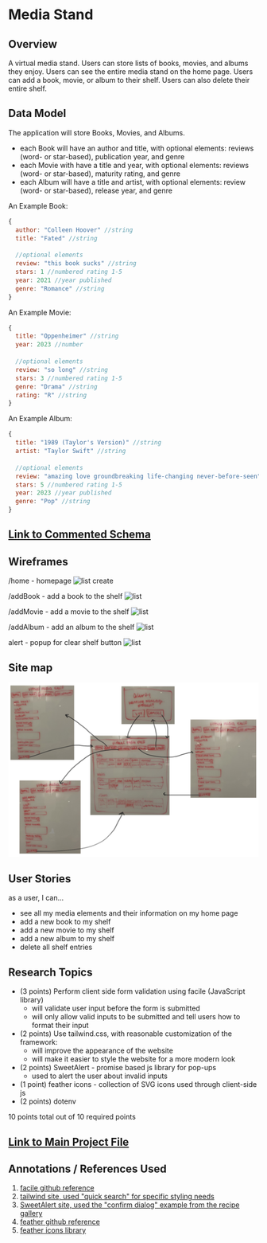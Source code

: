 # Media Stand

## Overview

A virtual media stand. Users can store lists of books, movies, and albums they enjoy. Users can see the entire media stand on the home page. Users can add a book, movie, or album to their shelf. Users can also delete their entire shelf.

## Data Model

The application will store Books, Movies, and Albums.

* each Book will have an author and title, with  optional elements: reviews (word- or star-based), publication year, and genre
* each Movie with have a title and year, with optional elements: reviews (word- or star-based), maturity rating, and genre
* each Album will have a title and artist, with optional elements: review (word- or star-based), release year, and genre

An Example Book:

```javascript
{
  author: "Colleen Hoover" //string
  title: "Fated" //string
  
  //optional elements
  review: "this book sucks" //string
  stars: 1 //numbered rating 1-5
  year: 2021 //year published
  genre: "Romance" //string
}
```

An Example Movie:

```javascript
{
  title: "Oppenheimer" //string
  year: 2023 //number
  
  //optional elements
  review: "so long" //string
  stars: 3 //numbered rating 1-5
  genre: "Drama" //string
  rating: "R" //string
}
```

An Example Album:

```javascript
{
  title: "1989 (Taylor's Version)" //string
  artist: "Taylor Swift" //string
  
  //optional elements
  review: "amazing love groundbreaking life-changing never-before-seen" //string
  stars: 5 //numbered rating 1-5
  year: 2023 //year published
  genre: "Pop" //string
}
```


## [Link to Commented Schema](db.mjs) 

## Wireframes

/home - homepage
![list create](documentation/home.png)

/addBook - add a book to the shelf
![list](documentation/addBook.png)

/addMovie - add a movie to the shelf
![list](documentation/addMovie.png)

/addAlbum - add an album to the shelf
![list](documentation/addAlbum.png)

alert - popup for clear shelf button
![list](documentation/alert.png)

## Site map
![list create](documentation/siteMap.png)

## User Stories
as a user, I can...
* see all my media elements and their information on my home page
* add a new book to my shelf
* add a new movie to my shelf
* add a new album to my shelf
* delete all shelf entries

## Research Topics

* (3 points) Perform client side form validation using facile (JavaScript library)
    * will validate user input before the form is submitted
    * will only allow valid inputs to be submitted and tell users how to format their input
* (2 points) Use tailwind.css, with reasonable customization of the framework:
  * will improve the appearance of the website
  * will make it easier to style the website for a more modern look
* (2 points) SweetAlert - promise based js library for pop-ups
  * used to alert the user about invalid inputs
* (1 point) feather icons - collection of SVG icons used through client-side js
* (2 points) dotenv

10 points total out of 10 required points

## [Link to Main Project File](app.mjs) 

## Annotations / References Used

1. [facile github reference](https://github.com/upjs/facile-validator/tree/main#accepted)
2. [tailwind site, used "quick search" for specific styling needs](https://tailwindcss.com/docs/installation)
4. [SweetAlert site, used the "confirm dialog" example from the recipe gallery](https://sweetalert2.github.io/)
5. [feather github reference](https://github.com/feathericons/feather#feather)
6. [feather icons library](https://feathericons.com/)
